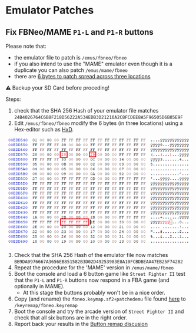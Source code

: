 # Emulator Patches

## Fix FBNeo/MAME ```P1-L``` and ```P1-R``` buttons

Please note that:
- the emulator file to patch is ```/emus/fbneo/fbneo```
- if you also intend to use the "MAME" emulator even though it is a duplicate you can also patch ```/emus/mame/fbneo```
- there are [6 bytes to patch spread across three locations](https://github.com/nk64/GT4286/blob/main/img/fbneo-hexedit-fix-p1-r-and-l-buttons.png)

⚠️ Backup your SD Card before proceding!

Steps:
1. check that the SHA 256 Hash of your emulator file matches ```24B4026764C6B8F218D56222A534EDB3D21210A2C8FCDEE8A5F96505D6B85E9F```
2. Edit ```/emus/fbneo/fbneo``` modify the 6 bytes (in three locations) using a Hex-editor such as [HxD](https://mh-nexus.de/en/hxd/).

![Patch](./img/fbneo-hexedit-fix-p1-r-and-l-buttons.png)

3. Check that the SHA 256 Hash of the emulator file now matches ```BB9DA0976667A3656EB851582B3D02D49253983E8A10FCBDBEAA47EB25F74282```
4. Repeat the procedure for the 'MAME' version in ```/emus/mame/fbneo```
5. Boot the console and load a 6 button game like ```Street Fighter II``` test that the ```P1-L``` and ```P1-R``` buttons now respond in a FBA game (and optionally in MAME). 
    * At this stage the buttons probably won't be in a nice order.
6. Copy (and rename) the ```fbneo.keymap.sf2+patchedemu``` file found [here](./sdcard_tweaks/keyremap/) to ```/keyremap/fbneo.keyremap```
7. Boot the console and try the arcade version of ```Street Fighter II``` and check that all six buttons are in the right order.
8. Report back your results in the [Button remap discusion](https://github.com/nk64/GT4286/discussions/9)